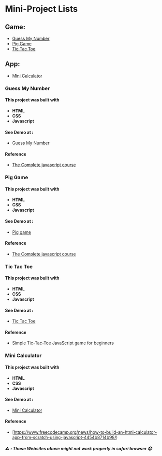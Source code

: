 # Mini-Project Lists
## Game:
- [Guess My Number](https://github.com/Tiangfuu23/My-Mini-Project#guess-my-number)
- [Pig Game](https://github.com/Tiangfuu23/My-Mini-Project/#pig-game)
- [Tic Tac Toe](https://github.com/Tiangfuu23/My-Mini-Project/#tic-tac-toe)
## App:
- [Mini Calculator](https://github.com/Tiangfuu23/My-Mini-Project/#mini-calculator)
### Guess My Number
#### This project was built with 
- **HTML** 
- **CSS**
- **Javascript**
#### See Demo at :
- [Guess My Number](https://guessmynumber-tiangfuu23.netlify.app/)
#### Reference
- [The Complete javascript course](https://www.udemy.com/course/the-complete-javascript-course/)
### Pig Game
#### This project was built with 
- **HTML** 
- **CSS**
- **Javascript**
#### See Demo at :
- [Pig game](https://pig-game-t23.netlify.app/)
#### Reference
- [The Complete javascript course](https://www.udemy.com/course/the-complete-javascript-course/)
### Tic Tac Toe
#### This project was built with 
- **HTML** 
- **CSS**
- **Javascript**
#### See Demo at :
- [Tic Tac Toe](https://tic-tac-toe-t23.netlify.app/)
#### Reference
- [Simple Tic-Tac-Toe JavaScript game for beginners](https://www.codebrainer.com/blog/tic-tac-toe-javascript-game)
### Mini Calculator
#### This project was built with 
- **HTML** 
- **CSS**
- **Javascript**
#### See Demo at :
- [Mini Calculator](https://mini-calculator-t23.netlify.app/)
#### Reference
- [https://www.freecodecamp.org/news/how-to-build-an-html-calculator-app-from-scratch-using-javascript-4454b8714b98/)
##### :warning: : Those Websites above might not work properly in safari browser :worried:

